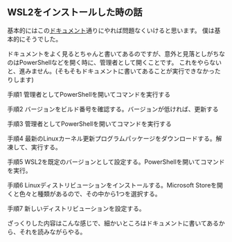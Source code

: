 ## WSL2をインストールした時の話

基本的にはこの[ドキュメント](https://docs.microsoft.com/ja-jp/windows/wsl/install-win10)通りにやれば問題なくいけると思います。
僕は基本的にそうでした。

ドキュメントをよく見るとちゃんと書いてあるのですが、意外と見落としがちなのはPowerShellなどを開く時に、管理者として開くことです。
これをやらないと、進みません。(そもそもドキュメントに書いてあることが実行できなかったりします)

手順1 管理者としてPowerShellを開いてコマンドを実行する

手順2 バージョンをビルド番号を確認する。バージョンが低ければ、更新する

手順3 管理者としてPowerShellを開いてコマンドを実行する

手順4 最新のLinuxカーネル更新プログラムパッケージをダウンロードする。解凍して、実行する。

手順5 WSL2を既定のバージョンとして設定する。PowerShellを開いてコマンドを実行。

手順6 Linuxディストリビューションをインストールする。Microsoft Storeを開くと色々と種類があるので、その中から1つを選択する。

手順7 新しいディストリビューションを設定する。

ざっくりした内容はこんな感じで、細かいところはドキュメントに書いてあるから、それを読みながらやる。
